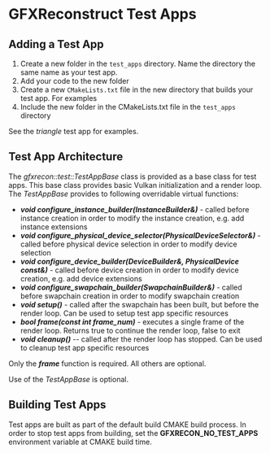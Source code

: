 # GFXReconstruct Test Apps

## **Adding a Test App**

1. Create a new folder in the `test_apps` directory. Name the directory the same name as your test app.
2. Add your code to the new folder
3. Create a new `CMakeLists.txt` file in the new directory that builds your test app. For examples
4. Include the new folder in the CMakeLists.txt file in the `test_apps` directory

See the *triangle* test app for examples.

## **Test App Architecture**

The *gfxrecon::test::TestAppBase* class is provided as a base class for test apps. This base class provides basic Vulkan
initialization and a render loop. The *TestAppBase* provides to following overridable virtual functions:

* ***void configure_instance_builder(InstanceBuilder&)*** - called before instance creation in order to modify the
  instance creation, e.g. add instance extensions
* ***void configure_physical_device_selector(PhysicalDeviceSelector&)*** - called before physical device selection in
  order to modify device selection
* ***void configure_device_builder(DeviceBuilder&, PhysicalDevice const&)*** - called before device creation in order to
  modify device creation, e.g. add device extensions
* ***void configure_swapchain_builder(SwapchainBuilder&)*** - called before swapchain creation in order to modify
  swapchain creation
* ***void setup()*** - called after the swapchain has been built, but before the render loop. Can be used to setup test
  app specific resources
* ***bool frame(const int frame_num)*** - executes a single frame of the render loop. Returns true to continue the
  render loop, false to exit
* ***void cleanup()*** -- called after the render loop has stopped. Can be used to cleanup test app specific resources

Only the ***frame*** function is required. All others are optional.

Use of the *TestAppBase* is optional.

## **Building Test Apps**

Test apps are built as part of the default build CMAKE build process. In order to stop test apps from building, set the
**GFXRECON_NO_TEST_APPS** environment variable at CMAKE build time.